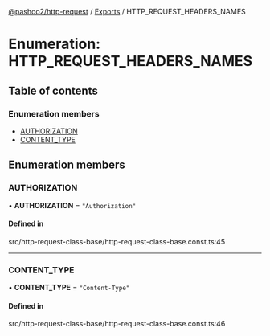 [@pashoo2/http-request](../README.md) / [Exports](../modules.md) / HTTP_REQUEST_HEADERS_NAMES

# Enumeration: HTTP\_REQUEST\_HEADERS\_NAMES

## Table of contents

### Enumeration members

- [AUTHORIZATION](http_request_headers_names.md#authorization)
- [CONTENT\_TYPE](http_request_headers_names.md#content_type)

## Enumeration members

### AUTHORIZATION

• **AUTHORIZATION** = `"Authorization"`

#### Defined in

src/http-request-class-base/http-request-class-base.const.ts:45

___

### CONTENT\_TYPE

• **CONTENT\_TYPE** = `"Content-Type"`

#### Defined in

src/http-request-class-base/http-request-class-base.const.ts:46
